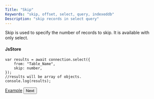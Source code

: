 ```yaml
---
Title: "Skip"
Keywords: "skip, offset, select, query, indexeddb"
Description: "skip records in select query"
---
```


Skip is used to specify the number of records to skip. It is available with only select.

#### JsStore

```
var results = await connection.select({
    from: "Table_Name",
    skip: number,
});
//results will be array of objects.
console.log(results);
```

<p class="margin-top-40px text-center">
    <a class="btn info" target="_blank" href="https://ujjwalguptaofficial.github.io/idbstudio/?db=Demo&query=select(%7B%0A%20%20%20%20from%3A%20%22Customers%22%2C%0A%20%20%20%20skip%3A%2010%0A%7D)%3B%0A">Example</a>
    <button class="btn info btnNext">Next</button>
</p>
